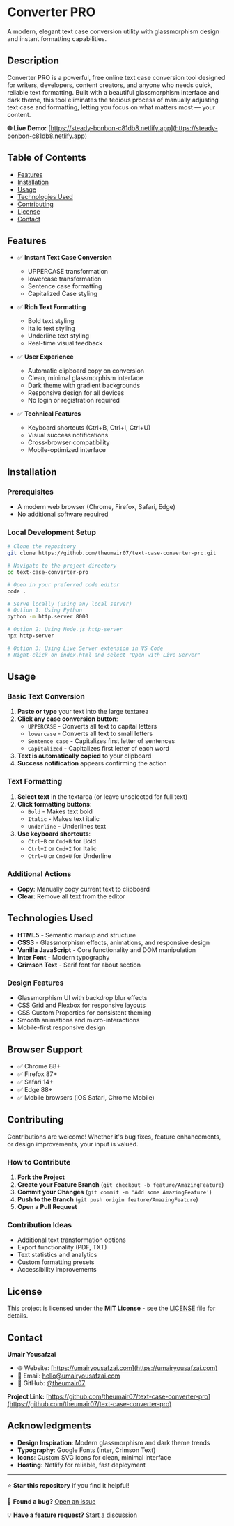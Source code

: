 # Converter PRO

A modern, elegant text case conversion utility with glassmorphism design and instant formatting capabilities.

## Description

Converter PRO is a powerful, free online text case conversion tool designed for writers, developers, content creators, and anyone who needs quick, reliable text formatting. Built with a beautiful glassmorphism interface and dark theme, this tool eliminates the tedious process of manually adjusting text case and formatting, letting you focus on what matters most — your content.

**🌐 Live Demo:** [https://steady-bonbon-c81db8.netlify.app](https://steady-bonbon-c81db8.netlify.app)

## Table of Contents

- [Features](#features)
- [Installation](#installation)
- [Usage](#usage)
- [Technologies Used](#technologies-used)
- [Contributing](#contributing)
- [License](#license)
- [Contact](#contact)

## Features

- ✅ **Instant Text Case Conversion**
  - UPPERCASE transformation
  - lowercase transformation
  - Sentence case formatting
  - Capitalized Case styling

- ✅ **Rich Text Formatting**
  - Bold text styling
  - Italic text styling
  - Underline text styling
  - Real-time visual feedback

- ✅ **User Experience**
  - Automatic clipboard copy on conversion
  - Clean, minimal glassmorphism interface
  - Dark theme with gradient backgrounds
  - Responsive design for all devices
  - No login or registration required

- ✅ **Technical Features**
  - Keyboard shortcuts (Ctrl+B, Ctrl+I, Ctrl+U)
  - Visual success notifications
  - Cross-browser compatibility
  - Mobile-optimized interface

## Installation

### Prerequisites
- A modern web browser (Chrome, Firefox, Safari, Edge)
- No additional software required

### Local Development Setup
```bash
# Clone the repository
git clone https://github.com/theumair07/text-case-converter-pro.git

# Navigate to the project directory
cd text-case-converter-pro

# Open in your preferred code editor
code .

# Serve locally (using any local server)
# Option 1: Using Python
python -m http.server 8000

# Option 2: Using Node.js http-server
npx http-server

# Option 3: Using Live Server extension in VS Code
# Right-click on index.html and select "Open with Live Server"
```

## Usage

### Basic Text Conversion
1. **Paste or type** your text into the large textarea
2. **Click any case conversion button**:
   - `UPPERCASE` - Converts all text to capital letters
   - `lowercase` - Converts all text to small letters
   - `Sentence case` - Capitalizes first letter of sentences
   - `Capitalized` - Capitalizes first letter of each word
3. **Text is automatically copied** to your clipboard
4. **Success notification** appears confirming the action

### Text Formatting
1. **Select text** in the textarea (or leave unselected for full text)
2. **Click formatting buttons**:
   - `Bold` - Makes text bold
   - `Italic` - Makes text italic
   - `Underline` - Underlines text
3. **Use keyboard shortcuts**:
   - `Ctrl+B` or `Cmd+B` for Bold
   - `Ctrl+I` or `Cmd+I` for Italic
   - `Ctrl+U` or `Cmd+U` for Underline

### Additional Actions
- **Copy**: Manually copy current text to clipboard
- **Clear**: Remove all text from the editor

## Technologies Used

- **HTML5** - Semantic markup and structure
- **CSS3** - Glassmorphism effects, animations, and responsive design
- **Vanilla JavaScript** - Core functionality and DOM manipulation
- **Inter Font** - Modern typography
- **Crimson Text** - Serif font for about section

### Design Features
- Glassmorphism UI with backdrop blur effects
- CSS Grid and Flexbox for responsive layouts
- CSS Custom Properties for consistent theming
- Smooth animations and micro-interactions
- Mobile-first responsive design

## Browser Support

- ✅ Chrome 88+
- ✅ Firefox 87+
- ✅ Safari 14+
- ✅ Edge 88+
- ✅ Mobile browsers (iOS Safari, Chrome Mobile)

## Contributing

Contributions are welcome! Whether it's bug fixes, feature enhancements, or design improvements, your input is valued.

### How to Contribute
1. **Fork the Project**
2. **Create your Feature Branch** (`git checkout -b feature/AmazingFeature`)
3. **Commit your Changes** (`git commit -m 'Add some AmazingFeature'`)
4. **Push to the Branch** (`git push origin feature/AmazingFeature`)
5. **Open a Pull Request**

### Contribution Ideas
- Additional text transformation options
- Export functionality (PDF, TXT)
- Text statistics and analytics
- Custom formatting presets
- Accessibility improvements

## License

This project is licensed under the **MIT License** - see the [LICENSE](LICENSE) file for details.

## Contact

**Umair Yousafzai**
- 🌐 Website: [https://umairyousafzai.com](https://umairyousafzai.com)
- 📧 Email: [hello@umairyousafzai.com](mailto:hello@umairyousafzai.com)
- 💼 GitHub: [@theumair07](https://github.com/theumair07)

**Project Link:** [https://github.com/theumair07/text-case-converter-pro](https://github.com/theumair07/text-case-converter-pro)

## Acknowledgments

- **Design Inspiration**: Modern glassmorphism and dark theme trends
- **Typography**: Google Fonts (Inter, Crimson Text)
- **Icons**: Custom SVG icons for clean, minimal interface
- **Hosting**: Netlify for reliable, fast deployment

---

⭐ **Star this repository** if you find it helpful!

🐛 **Found a bug?** [Open an issue](https://github.com/theumair07/text-case-converter-pro/issues)

💡 **Have a feature request?** [Start a discussion](https://umairyousafzai.com/)
